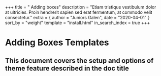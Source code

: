 +++
title = " Adding boxes"
description = "Etiam tristique vestibulum dolor at ultricies. Proin hendrerit sapien sed erat fermentum, at commodo velit consectetur."
extra = { author = "Juniors Galen", date = "2020-04-01" }
sort_by = "weight"
template = "install.html"
in_search_index = true
+++


 # Adding Boxes Templates

 ## This document covers the setup and options of theme feature described in the doc title